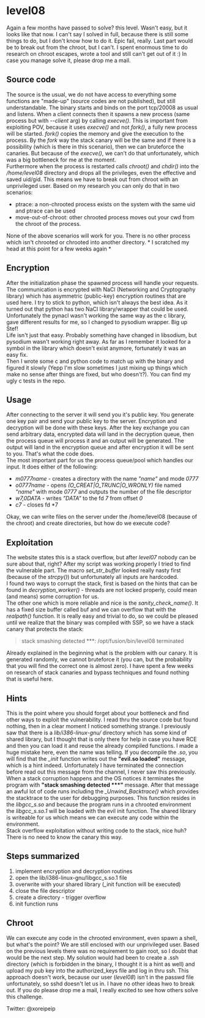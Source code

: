# level08
Again a few months have passed to solve? this level. Wasn't easy, but it looks like that now. I can't say I solved in full, because there is still some things to do, but I don't know how to do it. Epic fail, really. Last part would be to break out from the chroot, but I can't. I spent enormous time to do research on chroot escapes, wrote a tool and still can't get out of it :) In case you manage solve it, please drop me a mail.

## Source code

The source is the usual, we do not have access to everything some functions are "made-up" (source codes are not published), but still understandable. The binary starts and binds on the port tcp/20008 as usual and listens. When a client connects then it spawns a new process (same process but with *--client* arg) by calling *execve()*. This is important from exploiting POV, because it uses *execve()* and not *fork()*, a fully new process will be started. *fork()* copies the memory and give the execution to the process. By the *fork* way the stack canary will be the same and if there is a possibility (which is there in this scenario), then we can bruteforce the canaries. But because of the *execve()*, we can't do that unfortunately, which was a big bottleneck for me at the moment.  
Furthermore when the process is restarted calls *chroot()* and *chdir()* into the */home/level08* directory and drops all the privileges, even the effective and saved uid/gid. This means we have to break out from chroot with an unprivileged user. Based on my research you can only do that in two scenarios:
- ptrace: a non-chrooted process exists on the system with the same uid and ptrace can be used
- move-out-of-chroot: other chrooted process moves out your cwd from the chroot of the process.

None of the above scenarios will work for you. There is no other process which isn't chrooted or chrooted into another directory. * I scratched my head at this point for a few weeks again *

## Encryption

After the initialization phase the spawned process will handle your requests. The communication is encrypted with NaCl (Networking and Cryptography library) which has asymmetric (public-key) encryption routines that are used here. I try to stick to python, which isn't always the best idea. As it turned out that python has two NaCl library/wrapper that could be used. Unfortunately the pynacl wasn't working the same way as the c library, gave different results for me, so I changed to pysodium wrapper. Big up Stef!  
Life isn't just that easy. Probably something have changed in libsodium, but pysodium wasn't working right away. As far as I remember it looked for a symbol in the library which doesn't exist anymore, fortunately it was an easy fix.  
Then I wrote some c and python code to match up with the binary and figured it slowly (Yepp I'm slow sometimes I just mixing up things which make no sense after things are fixed, but who doesn't?). You can find my ugly c tests in the repo.

## Usage

After connecting to the server it will send you it's public key. You generate one key pair and send your public key to the server. Encryption and decryption will be done with these keys. After the key exchange you can send arbitrary data, encrypted data will land in the decryption queue, then the process queue will process it and an output will be generated. The output will land in the encryption queue and after encryption it will be sent to you. That's what the code does.  
The most important part for us the process queue/pool which handles our input. It does either of the following:
- *m0777name* - creates a directory with the name *"name"* and mode *0777*
- *o0777name* - opens *(O_CREAT|O_TRUNC|O_WRONLY)* file named *"name"* with mode *0777* and outputs the number of the file descriptor
- *w7,0DATA* - writes *"DATA"* to the fd *7* from offset *0*
- *c7* - closes fd *7

Okay, we can write files on the server under the /home/level08 (because of the chroot) and create directories, but how do we execute code?

## Exploitation

The website states this is a stack overflow, but after *level07* nobody can be sure about that, right? After my script was working properly I tried to find the vulnerable part. The macro *set_str_buffer* looked really nasty first (because of the *strcpy()*) but unfortunately all  inputs are hardcoded.  
I found two ways to corrupt the stack, first is based on the hints that can be found in *decryption_worker()* - threads are not locked properly, could mean (and means) some corruption for us.  
The other one which is more reliable and nice is the *sanity_check_name()*. It has a fixed size buffer called buf and we can overflow that with the *realpath()* function. It is really easy and trivial to do, so we could be pleased until we realize that the binary was compiled with SSP, so we have a stack canary that protects the stack:  
> stack smashing detected ***: /opt/fusion/bin/level08 terminated

Already explained in the beginning what is the problem with our canary. It is generated randomly, we cannot bruteforce it (you can, but the probability that you will find the correct one is almost zero). I have spent a few weeks on research of stack canaries and bypass techniques and found nothing that is useful here.

## Hints

This is the point where you should forget about your bottleneck and find other ways to exploit the vulnerability. I read thru the source code but found nothing, then in a clear moment I noticed something strange. I previously saw that there is a *lib/i386-linux-gnu/* directory which has some kind of shared library, but I thought that is only there for help in case you have RCE and then you can load it and reuse the already compiled functions. I made a huge mistake here, even the name was telling. If you decompile the *.so*, you will find that the *_init* function writes out the **"evil.so loaded"** message, which is a hint indeed. Unfortunately I have terminated the connection before read out this message from the channel, I never saw this previously.  
When a stack corruption happens and the OS notices it terminates the program with **"stack smashing detected \*\*\*"** message. After that message an awful lot of code runs including the *_Unwind_Backtrace()* which provides the stacktrace to the user for debugging purposes. This function resides in the *libgcc_s.so* and because the program runs in a chrooted environment the *libgcc_s.so.1* will be loaded with the evil init function. The shared library is writeable for us which means we can execute any code within the environment.  
Stack overflow exploitation without writing code to the stack, nice huh? There is no need to know the canary this way.

## Steps summarized

1. implement encryption and decryption routines
2. open the lib/i386-linux-gnu/libgcc_s.so.1 file
3. overwrite with your shared library (_init function will be executed)
4. close the file descriptor
5. create a directory - trigger overflow
6. init function runs

## Chroot

We can execute any code in the chrooted environment, even spawn a shell, but what's the point? We are still enclosed with our unprivileged user. Based on the previous levels there was no requirement to gain root, so I doubt that would be the next step. My solution would had been to create a .ssh directory (which is forbidden in the binary, I thought it is a hint as well) and upload my pub key into the authorized_keys file and log in thru ssh. This approach doesn't work, because our user (*level08*) isn't in the passwd file unfortunately, so sshd doesn't let us in. I have no other ideas hwo to break out. If you do please drop me a mail, I really excited to see how others solve this challenge.

Twitter: @xoreipeip



